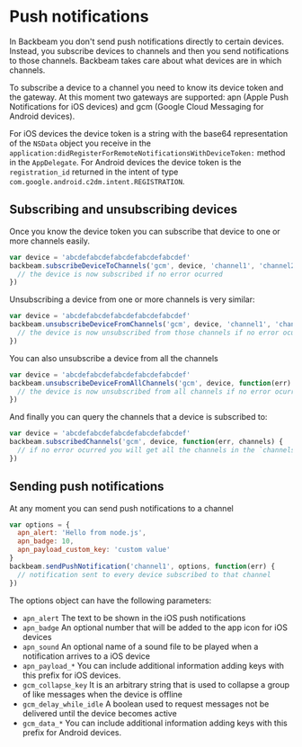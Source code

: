 # Push notifications

In Backbeam you don't send push notifications directly to certain devices. Instead, you subscribe devices to channels and then you send notifications to those channels. Backbeam takes care about what devices are in which channels.

To subscribe a device to a channel you need to know its device token and the gateway. At this moment two gateways are supported: apn (Apple Push Notifications for iOS devices) and gcm (Google Cloud Messaging for Android devices).

For iOS devices the device token is a string with the base64 representation of the `NSData` object you receive in the `application:didRegisterForRemoteNotificationsWithDeviceToken:` method in the `AppDelegate`. For Android devices the device token is the `registration_id` returned in the intent of type `com.google.android.c2dm.intent.REGISTRATION`.

## Subscribing and unsubscribing devices

Once you know the device token you can subscribe that device to one or more channels easily.

```javascript
var device = 'abcdefabcdefabcdefabcdefabcdef'
backbeam.subscribeDeviceToChannels('gcm', device, 'channel1', 'channel2', function(err) {
  // the device is now subscribed if no error ocurred
})
```

Unsubscribing a device from one or more channels is very similar:

```javascript
var device = 'abcdefabcdefabcdefabcdefabcdef'
backbeam.unsubscribeDeviceFromChannels('gcm', device, 'channel1', 'channel2', function(err) {
  // the device is now unsubscribed from those channels if no error ocurred
})
```

You can also unsubscribe a device from all the channels

```javascript
var device = 'abcdefabcdefabcdefabcdefabcdef'
backbeam.unsubscribeDeviceFromAllChannels('gcm', device, function(err) {
  // the device is now unsubscribed from all channels if no error ocurred
})
```

And finally you can query the channels that a device is subscribed to:

```javascript
var device = 'abcdefabcdefabcdefabcdefabcdef'
backbeam.subscribedChannels('gcm', device, function(err, channels) {
  // if no error ocurred you will get all the channels in the `channels` array
})
```

## Sending push notifications

At any moment you can send push notifications to a channel

```javascript
var options = {
  apn_alert: 'Hello from node.js',
  apn_badge: 10,
  apn_payload_custom_key: 'custom value'
}
backbeam.sendPushNotification('channel1', options, function(err) {
  // notification sent to every device subscribed to that channel
})
```

The options object can have the following parameters:

* `apn_alert`
The text to be shown in the iOS push notifications
* `apn_badge`
An optional number that will be added to the app icon for iOS devices
* `apn_sound`
An optional name of a sound file to be played when a notification arrives to a iOS device
* `apn_payload_*`
You can include additional information adding keys with this prefix for iOS devices.
* `gcm_collapse_key`
It is an arbitrary string that is used to collapse a group of like messages when the device is offline
* `gcm_delay_while_idle`
A boolean used to request messages not be delivered until the device becomes active
* `gcm_data_*`
You can include additional information adding keys with this prefix for Android devices.
